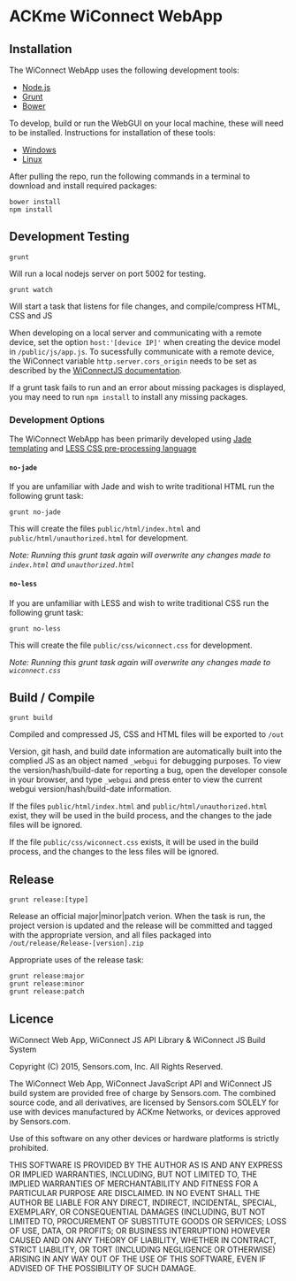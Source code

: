 # ACKme WiConnect WebApp

## Installation

The WiConnect WebApp uses the following development tools:

* [Node.js](http://nodejs.org)
* [Grunt](http://gruntjs.com)
* [Bower](http://bower.io)

To develop, build or run the WebGUI on your local machine, these will need to be installed. Instructions for installation of these tools:

* [Windows](docs/windows-install.md)
* [Linux](docs/linux-install.md)

After pulling the repo, run the following commands in a terminal to download and install required packages:
```
bower install
npm install
```


## Development Testing

```grunt```

Will run a local nodejs server on port 5002 for testing.

```grunt watch```

Will start a task that listens for file changes, and compile/compress HTML, CSS and JS

When developing on a local server and communicating with a remote device, set the option `host:'[device IP]'` when creating the device model in `/public/js/app.js`. To sucessfully communicate with a remote device, the WiConnect variable `http.server.cors_origin` needs to be set as described by the [WiConnectJS documentation](https://github.com/ackme/WiConnectJS).

If a grunt task fails to run and an error about missing packages is displayed, you may need to run `npm install` to install any missing packages.

### Development Options

The WiConnect WebApp has been primarily developed using [Jade templating](http://jade-lang.com/) and [LESS CSS pre-processing language](http://lesscss.org/)
#### `no-jade`

If you are unfamiliar with Jade and wish to write traditional HTML run the following grunt task:

```grunt no-jade```

This will create the files `public/html/index.html` and `public/html/unauthorized.html` for development.

_Note: Running this grunt task again will overwrite any changes made to `index.html` and `unauthorized.html`_

#### `no-less`
If you are unfamiliar with LESS and wish to write traditional CSS run the following grunt task:

```grunt no-less```

This will create the file `public/css/wiconnect.css` for development.

_Note: Running this grunt task again will overwrite any changes made to `wiconnect.css`_


## Build / Compile

```grunt build```

Compiled and compressed JS, CSS and HTML files will be exported to `/out`

Version, git hash, and build date information are automatically built into the complied JS as an object named `_webgui` for debugging purposes. To view the version/hash/build-date for reporting a bug, open the developer console in your browser, and type `_webgui` and press enter to view the current webgui version/hash/build-date information.

If the files `public/html/index.html` and `public/html/unauthorized.html` exist, they will be used in the build process, and the changes to the jade files will be ignored.

If the file `public/css/wiconnect.css` exists, it will be used in the build process, and the changes to the less files will be ignored.

## Release

```grunt release:[type]```

Release an official major|minor|patch verion.
When the task is run, the project version is updated and the release will be committed and tagged with the appropriate version, and all files packaged into `/out/release/Release-[version].zip`

Appropriate uses of the release task:
```
grunt release:major
grunt release:minor
grunt release:patch
```

## Licence

WiConnect Web App, WiConnect JS API Library & WiConnect JS Build System

Copyright (C) 2015, Sensors.com, Inc.
All Rights Reserved.

The WiConnect Web App, WiConnect JavaScript API and WiConnect JS build system
are provided free of charge by Sensors.com. The combined source code, and
all derivatives, are licensed by Sensors.com SOLELY for use with devices
manufactured by ACKme Networks, or devices approved by Sensors.com.

Use of this software on any other devices or hardware platforms is strictly
prohibited.

THIS SOFTWARE IS PROVIDED BY THE AUTHOR AS IS AND ANY EXPRESS OR IMPLIED
WARRANTIES, INCLUDING, BUT NOT LIMITED TO, THE IMPLIED WARRANTIES OF
MERCHANTABILITY AND FITNESS FOR A PARTICULAR PURPOSE ARE DISCLAIMED. IN NO EVENT
SHALL THE AUTHOR BE LIABLE FOR ANY DIRECT, INDIRECT, INCIDENTAL, SPECIAL,
EXEMPLARY, OR CONSEQUENTIAL DAMAGES (INCLUDING, BUT NOT LIMITED TO, PROCUREMENT
OF SUBSTITUTE GOODS OR SERVICES; LOSS OF USE, DATA, OR PROFITS; OR BUSINESS
INTERRUPTION) HOWEVER CAUSED AND ON ANY THEORY OF LIABILITY, WHETHER IN
CONTRACT, STRICT LIABILITY, OR TORT (INCLUDING NEGLIGENCE OR OTHERWISE) ARISING
IN ANY WAY OUT OF THE USE OF THIS SOFTWARE, EVEN IF ADVISED OF THE POSSIBILITY
OF SUCH DAMAGE.

